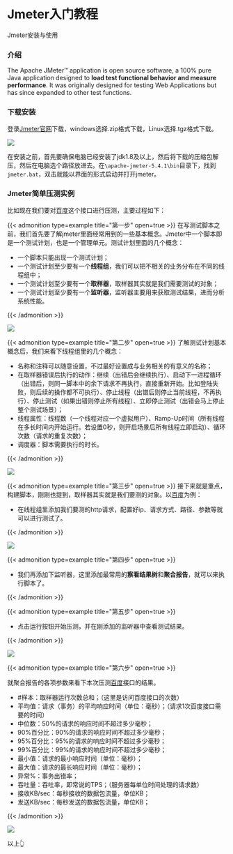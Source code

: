 # Jmeter入门教程


Jmeter安装与使用

<!--more-->

### 介绍

The Apache JMeter™ application is open source software, a 100% pure Java application designed to **load test functional behavior and measure performance**. It was originally designed for testing Web Applications but has since expanded to other test functions.

### 下载安装

登录[Jmeter官网](https://jmeter.apache.org/download_jmeter.cgi)下载，windows选择.zip格式下载，Linux选择.tgz格式下载。

<img src="https://cdn.jsdelivr.net/gh/xuejoy/picture-host/img/jmeter-download.png"/>

在安装之前，首先要确保电脑已经安装了jdk1.8及以上，然后将下载的压缩包解压，然后在电脑选个路径放进去。在`\apache-jmeter-5.4.1\bin`目录下，找到`jmeter.bat`，双击就能以界面的形式启动并打开jmeter。

### Jmeter简单压测实例

比如现在我们要对[百度](https://www.baidu.com/)这个接口进行压测，主要过程如下：

{{< admonition type=example title="第一步" open=true >}}
在写测试脚本之前，我们首先要了解jmeter里面经常用到的一些基本概念。Jmeter中一个脚本即是一个测试计划，也是一个管理单元。测试计划里面的几个概念：

- 一个脚本只能出现一个测试计划；
- 一个测试计划至少要有一个**线程组**，我们可以把不相关的业务分布在不同的线程组中；
- 一个测试计划至少要有一个**取样器**，取样器其实就是我们需要测试的对象；
- 一个测试计划至少要有一个**监听器**，监听器主要用来获取测试结果，进而分析系统性能。

{{< /admonition >}}

<img src="https://cdn.jsdelivr.net/gh/xuejoy/picture-host/img/test-plan.png"/>

{{< admonition type=example title="第二步" open=true >}}
了解测试计划基本概念后，我们来看下线程组里的几个概念：

- 名称和注释可以随意设置，不过最好设置成与业务相关的有意义的名称；
- 在取样器错误后执行的动作：继续（出错后会继续执行）、启动下一进程循环（出错后，则同一脚本中的余下请求不再执行，直接重新开始。比如登陆失败，则后续的操作都不可执行）、停止线程（出错后则停止当前线程，不再执行）、停止测试（如果出错则停止所有线程）、立即停止测试（出错会马上停止整个测试场景）；
- 线程属性：线程数（一个线程对应一个虚拟用户）、Ramp-Up时间（所有线程在多长时间内开始运行。若设置0秒，则开启场景后所有线程立即启动）、循环次数（请求的重复次数）；
- 调度器：脚本需要执行的时长。

{{< /admonition >}}

<img src="https://cdn.jsdelivr.net/gh/xuejoy/picture-host/img/thread-group.png"/>

{{< admonition type=example title="第三步" open=true >}}
接下来就是重点，构建脚本，刚刚也提到，取样器其实就是我们要测的对象。以[百度](https://www.baidu.com/)为例：

- 在线程组里添加我们要测的http请求，配置好ip、请求方式、路径、参数等就可以进行测试了。

{{< /admonition >}}

<img src="https://cdn.jsdelivr.net/gh/xuejoy/picture-host/img/jmeter-httprequest.png"/>

{{< admonition type=example title="第四步" open=true >}}

- 我们再添加下监听器，这里添加最常用的**察看结果树**和**聚合报告**，就可以来执行脚本了。

{{< /admonition >}}

{{< admonition type=example title="第五步" open=true >}}

- 点击运行按钮开始压测，并在刚添加的监听器中查看测试结果。

{{< /admonition >}}

<img src="https://cdn.jsdelivr.net/gh/xuejoy/picture-host/img/jmeter-execute.png"/>

{{< admonition type=example title="第六步" open=true >}}

就聚合报告的各项参数来看下本次压测[百度](https://www.baidu.com/)接口的结果。

- #样本：取样器运行次数总和；（这里是访问百度接口的次数）
- 平均值：请求（事务）的平均响应时间（单位：毫秒）；（请求1次百度接口需要的时间）
- 中位数：50%的请求的响应时间不超过多少毫秒；
- 90%百分比：90%的请求的响应时间不超过多少毫秒；
- 95%百分比：95%的请求的响应时间不超过多少毫秒；
- 99%百分比：99%的请求的响应时间不超过多少毫秒；
- 最小值：请求的最小响应时间（单位：毫秒）；
- 最大值：请求的最长响应时间（单位：毫秒）；
- 异常%：事务出错率；
- 吞吐量：吞吐率，即常说的TPS；（服务器每单位时间处理的请求数）
- 接收KB/sec：每秒接收的数据包流量，单位KB；
- 发送KB/sec：每秒发送的数据包流量，单位KB；

{{< /admonition >}}

<img src="https://cdn.jsdelivr.net/gh/xuejoy/picture-host/img/jmeter-report.png"/>

以上:point_up_2:

